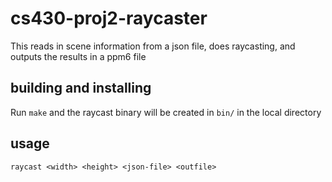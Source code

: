 # cs430-proj2-raycaster
This reads in scene information from a json file, does raycasting, and outputs
the results in a ppm6 file

## building and installing ##
Run `make` and the raycast binary will be created in `bin/` in the local directory


## usage ##
`raycast <width> <height> <json-file> <outfile>`

